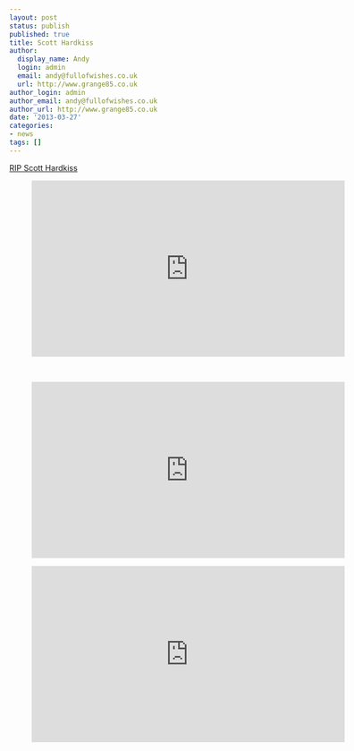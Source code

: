 ```yaml
---
layout: post
status: publish
published: true
title: Scott Hardkiss
author:
  display_name: Andy
  login: admin
  email: andy@fullofwishes.co.uk
  url: http://www.grange85.co.uk
author_login: admin
author_email: andy@fullofwishes.co.uk
author_url: http://www.grange85.co.uk
date: '2013-03-27'
categories:
- news
tags: []
---
```

<p><a href="http://www.spin.com/articles/scott-hardkiss-legendary-bay-area-dj-is-dead-at-43">RIP Scott Hardkiss</a><br />

<figure class="caption aligncenter"><iframe width="560" height="315" src="https://www.youtube.com/embed/bxxGE1Q8N8w" frameborder="0" allowfullscreen></iframe><figcaption class="caption-text"></figcaption></figure>

<a id="more"></a><a id="more-4024"></a><br />

<figure class="caption aligncenter"><iframe width="560" height="315" src="https://www.youtube.com/embed/ItlvFdHcLG4" frameborder="0" allowfullscreen></iframe><figcaption class="caption-text"></figcaption></figure>

</p>
<figure class="caption aligncenter"><iframe width="560" height="315" src="https://www.youtube.com/embed/pSEZc7zKMyM" frameborder="0" allowfullscreen></iframe><figcaption class="caption-text"></figcaption></figure>
